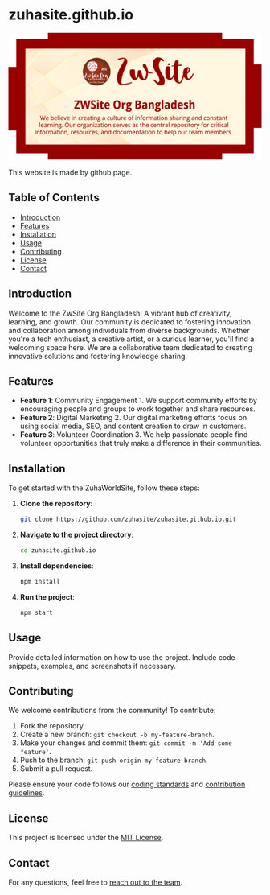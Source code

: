 # zuhasite.github.io
![ZuhaSite Logo](/assets/img/zuhasite-logo.png)

This website is made by github page.

## Table of Contents
- [Introduction](#introduction)
- [Features](#features)
- [Installation](#installation)
- [Usage](#usage)
- [Contributing](#contributing)
- [License](#license)
- [Contact](#contact)

## Introduction
Welcome to the ZwSite Org Bangladesh! A vibrant hub of creativity, learning, and growth. Our community is dedicated to fostering innovation and collaboration among individuals from diverse backgrounds. Whether you're a tech enthusiast, a creative artist, or a curious learner, you'll find a welcoming space here. We are a collaborative team dedicated to creating innovative solutions and fostering knowledge sharing.

## Features
- **Feature 1**: Community Engagement 1. We support community efforts by encouraging people and groups to work together and share resources.
- **Feature 2**: Digital Marketing 2. Our digital marketing efforts focus on using social media, SEO, and content creation to draw in customers.
- **Feature 3**: Volunteer Coordination 3. We help passionate people find volunteer opportunities that truly make a difference in their communities.

## Installation
To get started with the ZuhaWorldSite, follow these steps:

1. **Clone the repository**:
   ```bash
   git clone https://github.com/zuhasite/zuhasite.github.io.git
   ```

2. **Navigate to the project directory**:
   ```bash
   cd zuhasite.github.io
   ```

3. **Install dependencies**:
   ```bash
   npm install
   ```

4. **Run the project**:
   ```bash
   npm start
   ```

## Usage
Provide detailed information on how to use the project. Include code snippets, examples, and screenshots if necessary.

## Contributing
We welcome contributions from the community! To contribute:

1. Fork the repository.
2. Create a new branch: `git checkout -b my-feature-branch`.
3. Make your changes and commit them: `git commit -m 'Add some feature'`.
4. Push to the branch: `git push origin my-feature-branch`.
5. Submit a pull request.

Please ensure your code follows our [coding standards](link-to-coding-standards) and [contribution guidelines](link-to-contribution-guidelines).

## License
This project is licensed under the [MIT License](LICENSE).

## Contact
For any questions, feel free to [reach out to the team](mailto:info@zuha.site).
